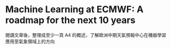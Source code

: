 # Machine Learning at ECMWF: A roadmap for the next 10 years

閱讀文章後，整理成至少一頁 A4 的概述，了解歐洲中期天氣預報中心在機器學習應用至氣象領域上的方向

